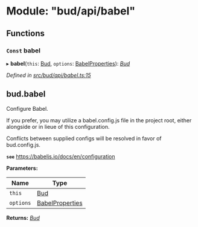 # Module: "bud/api/babel"

## Functions

### `Const` babel

▸ **babel**(`this`: [Bud](_bud_util_types_.md#bud), `options`: [BabelProperties](../interfaces/_bud_api_types_.babelproperties.md)): *[Bud](_bud_util_types_.md#bud)*

*Defined in [src/bud/api/babel.ts:15](https://github.com/roots/bud-support/blob/bd00b72/src/bud/api/babel.ts#L15)*

## bud.babel

Configure Babel.

If you prefer, you may utilize a babel.config.js file in the project root,
either alongside or in lieue of this configuration.

Conflicts between supplied configs will be resolved in favor of bud.config.js.

**`see`** https://babeljs.io/docs/en/configuration

**Parameters:**

Name | Type |
------ | ------ |
`this` | [Bud](_bud_util_types_.md#bud) |
`options` | [BabelProperties](../interfaces/_bud_api_types_.babelproperties.md) |

**Returns:** *[Bud](_bud_util_types_.md#bud)*
